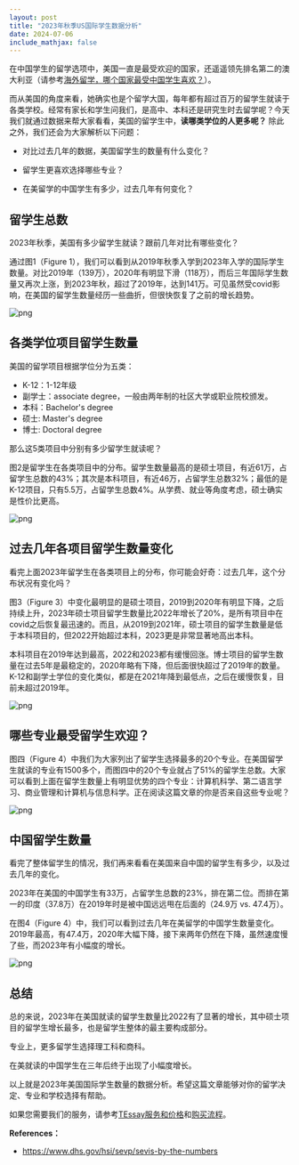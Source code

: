 ```yaml
---
layout: post
title: "2023年秋季US国际学生数据分析"
date: 2024-07-06
include_mathjax: false
---
```

在中国学生的留学选项中，美国一直是最受欢迎的国家，还遥遥领先排名第二的澳大利亚（请参考[海外留学，哪个国家最受中国学生喜欢？](https://tessay.org/blog/2024/01/20/chinese-students-favorite-destination-for-studying-abroad)）。

而从美国的角度来看，她确实也是个留学大国，每年都有超过百万的留学生就读于各类学校。经常有家长和学生问我们，是高中、本科还是研究生时去留学呢？今天我们就通过数据来帮大家看看，美国的留学生中，**读哪类学位的人更多呢？** 除此之外，我们还会为大家解析以下问题：

+ 对比过去几年的数据，美国留学生的数量有什么变化？

+ 留学生更喜欢选择哪些专业？

+ 在美留学的中国学生有多少，过去几年有何变化？

## 留学生总数 ##

2023年秋季，美国有多少留学生就读？跟前几年对比有哪些变化？

通过图1（Figure 1），我们可以看到从2019年秋季入学到2023年入学的国际学生数量。对比2019年（139万），2020年有明显下滑（118万），而后三年国际学生数量又再次上涨，到2023年秋，超过了2019年，达到141万。可见虽然受covid影响，在美国的留学生数量经历一些曲折，但很快恢复了之前的增长趋势。


    
![png](/assets/images/2024-07-06-2023-fall-international-admission-analytics_files/2024-07-06-2023-fall-international-admission-analytics_4_0.png)
    


## 各类学位项目留学生数量 ##

美国的留学项目根据学位分为五类：

+ K-12：1-12年级
+ 副学士：associate degree，一般由两年制的社区大学或职业院校颁发。
+ 本科：Bachelor's degree
+ 硕士: Master's degree
+ 博士: Doctoral degree

那么这5类项目中分别有多少留学生就读呢？

图2是留学生在各类项目中的分布。留学生数量最高的是硕士项目，有近61万，占留学生总数的43%；其次是本科项目，有近46万，占留学生总数32%；最低的是K-12项目，只有5.5万，占留学生总数4%。从学费、就业等角度考虑，硕士确实是性价比更高。


    
![png](/assets/images/2024-07-06-2023-fall-international-admission-analytics_files/2024-07-06-2023-fall-international-admission-analytics_6_0.png)
    


## 过去几年各项目留学生数量变化 ##

看完上面2023年留学生在各类项目上的分布，你可能会好奇：过去几年，这个分布状况有变化吗？

图3（Figure 3）中变化最明显的是硕士项目，2019到2020年有明显下降，之后持续上升，2023年硕士项目留学生数量比2022年增长了20%，是所有项目中在covid之后恢复最迅速的。而且，从2019到2021年，硕士项目的留学生数量是低于本科项目的，但2022开始超过本科，2023更是非常显著地高出本科。

本科项目在2019年达到最高，2022和2023都有缓慢回涨。博士项目的留学生数量在过去5年是最稳定的，2020年略有下降，但后面很快超过了2019年的数量。K-12和副学士学位的变化类似，都是在2021年降到最低点，之后在缓慢恢复，目前未超过2019年。


    
![png](/assets/images/2024-07-06-2023-fall-international-admission-analytics_files/2024-07-06-2023-fall-international-admission-analytics_8_0.png)
    


## 哪些专业最受留学生欢迎？ ##

图四（Figure 4）中我们为大家列出了留学生选择最多的20个专业。在美国留学生就读的专业有1500多个，而图四中的20个专业就占了51%的留学生总数。大家可以看到上面在留学生数量上有明显优势的四个专业：计算机科学、第二语言学习、商业管理和计算机与信息科学。正在阅读这篇文章的你是否来自这些专业呢？


    
![png](/assets/images/2024-07-06-2023-fall-international-admission-analytics_files/2024-07-06-2023-fall-international-admission-analytics_10_0.png)
    


## 中国留学生数量 ##

看完了整体留学生的情况，我们再来看看在美国来自中国的留学生有多少，以及过去几年的变化。

2023年在美国的中国学生有33万，占留学生总数的23%，排在第二位。而排在第一的印度（37.8万）在2019年时是被中国远远甩在后面的（24.9万 vs. 47.4万）。

在图4（Figure 4）中，我们可以看到过去几年在美留学的中国学生数量变化。2019年最高，有47.4万，2020年大幅下降，接下来两年仍然在下降，虽然速度慢了些，而2023年有小幅度的增长。


    
![png](/assets/images/2024-07-06-2023-fall-international-admission-analytics_files/2024-07-06-2023-fall-international-admission-analytics_12_0.png)
    


## 总结 ##

总的来说，2023年在美国就读的留学生数量比2022有了显著的增长，其中硕士项目的留学生增长最多，也是留学生整体的最主要构成部分。

专业上，更多留学生选择理工科和商科。

在美就读的中国学生在三年后终于出现了小幅度增长。

以上就是2023年美国国际学生数量的数据分析。希望这篇文章能够对你的留学决定、专业和学校选择有帮助。

如果您需要我们的服务，请参考[TEssay服务和价格](https://tessay.org/blog/2024/04/02/faq)和[购买流程](https://tessay.org/blog/2024/04/10/contact-form)。

**References：**

+ https://www.dhs.gov/hsi/sevp/sevis-by-the-numbers



